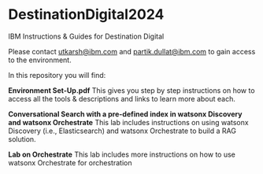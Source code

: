# DestinationDigital2024
IBM Instructions &amp; Guides for Destination Digital

Please contact utkarsh@ibm.com and partik.dullat@ibm.com to gain access to the environment.

In this repository you will find:

**Environment Set-Up.pdf**
This gives you step by step instructions on how to access all the tools & descriptions and links to learn more about each. 

**Conversational Search with a pre-defined index in watsonx Discovery and watsonx Orchestrate**
This lab includes instructions on using watsonx Discovery (i.e., Elasticsearch) and watsonx Orchestrate to build a RAG solution. 

**Lab on Orchestrate**
This lab includes more instructions on how to use watsonx Orchestrate for orchestration
